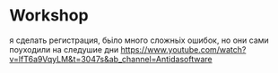 # Workshop

я сделать регистрация, бьіло много сложньіх ошибок, но они сами поуходили на следушие дни
https://www.youtube.com/watch?v=lfT6a9VqyLM&t=3047s&ab_channel=Antidasoftware
